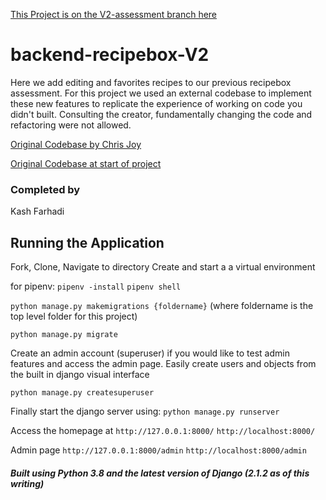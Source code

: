 [This Project is on the V2-assessment branch here](https://github.com/KashFarhadi/backend-recipebox-V2/tree/V2-assessment)


# backend-recipebox-V2
Here we add editing and favorites recipes to our previous recipebox assessment. For this project we used an external codebase to implement these new features to replicate the experience of working on code you didn't built. Consulting the creator, fundamentally changing the code and refactoring were not allowed.


[Original Codebase by Chris Joy](https://github.com/cmjoy136/recipebox)

[Original Codebase at start of project](https://github.com/KashFarhadi/recipebox)


### Completed by
Kash Farhadi

## Running the Application

Fork, Clone, Navigate to directory
Create and start a a virtual environment

for pipenv:
`pipenv -install`
`pipenv shell`

`python manage.py makemigrations {foldername}` 
(where foldername is the top level folder for this project)

`python manage.py migrate`

Create an admin account (superuser) if you would like to test admin features and access the admin page. Easily create users and objects from the built in django visual interface

`python manage.py createsuperuser`

Finally start the django server using: 
`python manage.py runserver`

Access the homepage at 
`http://127.0.0.1:8000/` 
`http://localhost:8000/`

Admin page
`http://127.0.0.1:8000/admin` 
`http://localhost:8000/admin`


##### Built using Python 3.8 and the latest version of Django (2.1.2 as of this writing)
